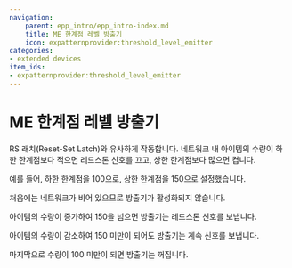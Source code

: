 ```yaml
---
navigation:
    parent: epp_intro/epp_intro-index.md
    title: ME 한계점 레벨 방출기
    icon: expatternprovider:threshold_level_emitter
categories:
- extended devices
item_ids:
- expatternprovider:threshold_level_emitter
---
```


# ME 한계점 레벨 방출기

<GameScene zoom="8" background="transparent">
  <ImportStructure src="../structure/cable_threshold_level_emitter.snbt"></ImportStructure>
</GameScene>

RS 래치(Reset-Set Latch)와 유사하게 작동합니다. 네트워크 내 아이템의 수량이 하한 한계점보다 적으면 레드스톤 신호를 끄고,
상한 한계점보다 많으면 켭니다.

예를 들어, 하한 한계점을 100으로, 상한 한계점을 150으로 설정했습니다.

처음에는 네트워크가 비어 있으므로 방출기가 활성화되지 않습니다.

아이템의 수량이 증가하여 150을 넘으면 방출기는 레드스톤 신호를 보냅니다.

아이템의 수량이 감소하여 150 미만이 되어도 방출기는 계속 신호를 보냅니다.

마지막으로 수량이 100 미만이 되면 방출기는 꺼집니다.
